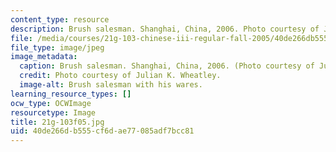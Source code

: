 ```yaml
---
content_type: resource
description: Brush salesman. Shanghai, China, 2006. Photo courtesy of Julian K. Wheatley.
file: /media/courses/21g-103-chinese-iii-regular-fall-2005/40de266db555cf6dae77085adf7bcc81_21g-103f05.jpg
file_type: image/jpeg
image_metadata:
  caption: Brush salesman. Shanghai, China, 2006. (Photo courtesy of Julian K. Wheatley.)
  credit: Photo courtesy of Julian K. Wheatley.
  image-alt: Brush salesman with his wares.
learning_resource_types: []
ocw_type: OCWImage
resourcetype: Image
title: 21g-103f05.jpg
uid: 40de266d-b555-cf6d-ae77-085adf7bcc81
---
```

